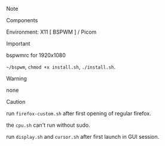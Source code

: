> [!NOTE]
> Components
> 
> Environment: X11 [ BSPWM ] / Picom

> [!IMPORTANT]
> bspwmrc for 1920x1080
>
> `~/bspwm`, `chmod +x install.sh`, `./install.sh`.

> [!WARNING]
> none

> [!CAUTION]
> run `firefox-custom.sh` after first opening of regular firefox.
> 
> the `cpu.sh` can't run without sudo.
> 
> run `display.sh` and `cursor.sh` after first launch in GUI session.
